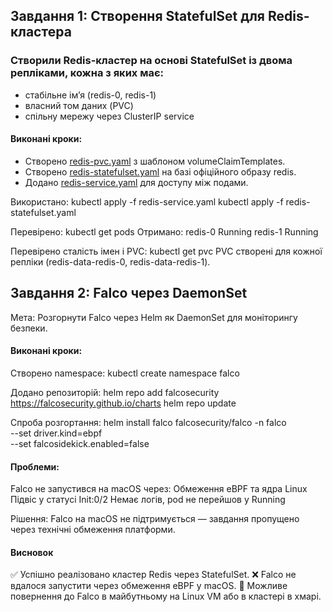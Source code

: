 ## Завдання 1: Створення StatefulSet для Redis-кластера

### Створили Redis-кластер на основі StatefulSet із двома репліками, кожна з яких має:

- стабільне ім’я (redis-0, redis-1)
- власний том даних (PVC)
- спільну мережу через ClusterIP service

#### Виконані кроки:

- Створено [redis-pvc.yaml](selfhosted-k8s/redis-pvc.yaml) з шаблоном volumeClaimTemplates.
- Створено [redis-statefulset.yaml](selfhosted-k8s/redis-statefulset.yaml) на базі офіційного образу redis.
- Додано [redis-service.yaml](selfhosted-k8s/redis-service.yaml) для доступу між подами.

Використано:
kubectl apply -f redis-service.yaml
kubectl apply -f redis-statefulset.yaml

Перевірено:
kubectl get pods
Отримано:
redis-0   Running
redis-1   Running

Перевірено сталість імен і PVC:
kubectl get pvc
PVC створені для кожної репліки (redis-data-redis-0, redis-data-redis-1).

## Завдання 2: Falco через DaemonSet

Мета:
Розгорнути Falco через Helm як DaemonSet для моніторингу безпеки.

#### Виконані кроки:

Створено namespace:
kubectl create namespace falco

Додано репозиторій:
helm repo add falcosecurity https://falcosecurity.github.io/charts
helm repo update

Спроба розгортання:
helm install falco falcosecurity/falco -n falco \
  --set driver.kind=ebpf \
  --set falcosidekick.enabled=false

#### Проблеми:

Falco не запустився на macOS через:
Обмеження eBPF та ядра Linux
Підвіс у статусі Init:0/2
Немає логів, pod не перейшов у Running

Рішення:
Falco на macOS не підтримується — завдання пропущено через технічні обмеження платформи.

#### Висновок

✅ Успішно реалізовано кластер Redis через StatefulSet.
❌ Falco не вдалося запустити через обмеження eBPF у macOS. 
🔄 Можливе повернення до Falco в майбутньому на Linux VM або в кластері в хмарі.